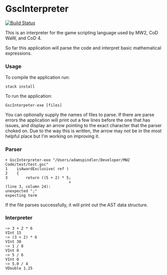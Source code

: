 # GscInterpreter

[![Build Status](https://travis-ci.org/Experiment5X/GscInterpreter.svg?branch=master)](https://travis-ci.org/Experiment5X/GscInterpreter)

This is an interpreter for the game scripting language used by MW2, CoD WaW, and CoD 4. 

So far this application will parse the code and interpret basic mathematical expressions. 

### Usage
To compile the application run:
```
stack install
```

To run the application:
```
GscInterpeter-exe [files]
```
You can optionally supply the names of files to parse. If there are parse errors the application will print out a few lines before the one that has issues, and display an arrow pointing to the exact character that the parser choked on. Due to the way this is written, the arrow may not be in the most helpful place but I'm working on improving it. 

### Parser
```
➤ GscInterpreter-exe "/Users/adamspindler/Developer/MW2 Code/test/test.gsc"
1    isAwardExclusive( ref )
2    {
3        return ((5 + 2) * 5;
                            ⬆
(line 3, column 24):
unexpected ";"
expecting term
```

If the file parses successfully, it will print out the AST data structure.

### Interpreter
```
~> 3 + 2 * 6
VInt 15
~> (3 + 2) * 6
VInt 30
~> 1 / 8
VInt 0
~> 5 / 6
VInt 0
~> 5.0 / 4
VDouble 1.25
```
